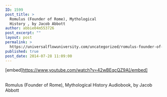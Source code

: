 ```yaml
---
ID: 1599
post_title: >
  Romulus (Founder of Rome), Mythological
  History , by Jacob Abbott
author: abbie04m553726
post_excerpt: ""
layout: post
permalink: >
  https://universalflowuniversity.com/uncategorized/romulus-founder-of-rome-mythological-history-by-jacob-abbott/
published: true
post_date: 2014-07-28 11:09:00
---
```

[embed]https://www.youtube.com/watch?v=42wBEqcQZ9A[/embed]</br></br>
<p>Romulus (Founder of Rome), Mythological History Audiobook, by Jacob Abbott</p>